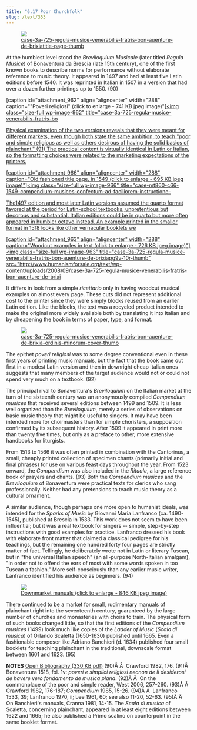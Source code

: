 ```yaml
---
title: "6.17 Poor Churchfolk"
slug: /text/353
---
```

<figure class="mkdn-figure">
    <a href="images_full/6.00_Chapter_Six/Case-3A-725,-Regula-musice-venerabilis-Fratris-Bon-Auenture-de-Brixia...title-page.jpg" class="mkdn-image-link">
    <img class="mkdn-image" src="images_full/6.00_Chapter_Six/Case-3A-725,-Regula-musice-venerabilis-Fratris-Bon-Auenture-de-Brixia...title-page.jpg" />
    <figcaption class="mkdn-figcaption">case-3a-725-regula-musice-venerabilis-fratris-bon-auenture-de-brixiatitle-page-thumb</figcaption>
    </a>
</figure>

At the humblest level stood the <em>Breviloquium Musicale</em> (later titled <em>Regula Musice</em>) of Bonaventura da Brescia (late 15th century), one of the first known books to describe norms for performance without elaborate reference to music theory. It appeared in 1497 and had at least five Latin editions before 1540. It was reprinted in Italian in 1507 in a version that had over a dozen further printings up to 1550. (90)

[caption id="attachment_962" align="aligncenter" width="288" caption="&quot;Poveri religiosi&quot; (click to enlarge - 741 KB jpeg image)"]<a rel="pop-up" href="http://www.humanismforsale.org/text/images_full/6.00_Chapter_Six/Case-3A-725,-Regula-musice-venerabilis-Fratris-Bon-Auenture-de-Brixia..pg.2r.jpg"><img class="size-full wp-image-962" title="case-3a-725-regula-musice-venerabilis-fratris-bo

Physical examination of the two versions reveals that they were meant for different markets, even though both state the same ambition, to teach "poor and simple religious as well as others desirous of having the solid basics of plainchant." (91) The practical content is virtually identical in Latin or Italian, so the formatting choices were related to the marketing expectations of the printers.

[caption id="attachment_966" align="aligncenter" width="288" caption="Old fashioned title page, in 1549 (click to enlarge - 695 KB jpeg image)"]<a rel="pop-up" href="http://www.humanismforsale.org/text/images_full/6.00_Chapter_Six/Case-MT860-.C66-1549,-Compendium-musices-confectum-ad-faciliorem-instructione,-title-page.jpg"><img class="size-full wp-image-966" title="case-mt860-c66-1549-compendium-musices-confectum-ad-faciliorem-instructione-

The1497 edition and most later Latin versions assumed the quarto format favored at the period for Latin-school textbooks, unpretentious but decorous and substantial. Italian editions could be in quarto but more often appeared in humbler octavo instead. An example printed in the smaller format in 1518 looks like other vernacular booklets we 

[caption id="attachment_963" align="aligncenter" width="288" caption="Woodcut examples in text (click to enlarge - 726 KB jpeg image)"]<a rel="pop-up" href="http://www.humanismforsale.org/text/images_full/6.00_Chapter_Six/Case-3A-725,-Regula-musice-venerabilis-Fratris-Bon-Auenture-de-Brixia..pg.9v-10r.jpg"><img class="size-full wp-image-963" title="case-3a-725-regula-musice-venerabilis-fratris-bon-auenture-de-brixiapg9v-10r-thumb" src="http://www.humanismforsale.org/text/wp-content/uploads/2008/09/case-3a-725-regula-musice-venerabilis-fratris-bon-auenture-de-brixi

It differs in look from a simple <em>ricettario</em> only in having woodcut musical examples on almost every page. These cuts did not represent additional cost to the printer since they were simply blocks reused from an earlier Latin edition. Like the blocks, the text was a recycled product intended to make the original more widely available both by translating it into Italian and by cheapening the book in terms of paper, type, and format.

<figure class="mkdn-figure">
    <a href="images_full/6.00_Chapter_Six/Case-3A-725,--Regula-musice-venerabilis-Fratris-Bon-Auenture-de-Brixia-Ordinis-Minorum-cover.jpg" class="mkdn-image-link">
    <img class="mkdn-image" src="images_full/6.00_Chapter_Six/Case-3A-725,--Regula-musice-venerabilis-Fratris-Bon-Auenture-de-Brixia-Ordinis-Minorum-cover.jpg" />
    <figcaption class="mkdn-figcaption">case-3a-725-regula-musice-venerabilis-fratris-bon-auenture-de-brixia-ordinis-minorum-cover-thumb</figcaption>
    </a>
</figure>

The epithet <em>poveri religiosi</em> was to some degree conventional even in these first years of printing music manuals, but the fact that the book came out first in a modest Latin version and then in downright cheap Italian ones suggests that many members of the target audience would not or could not spend very much on a textbook. (92)

The principal rival to Bonaventura's <em>Breviloquium</em> on the Italian market at the turn of the sixteenth century was an anonymously compiled <em>Compendium musices</em> that received several editions between 1499 and 1509. It is less well organized than the <em>Breviloquium</em>, merely a series of observations on basic music theory that might be useful to singers. It may have been intended more for choirmasters than for simple choristers, a supposition confirmed by its subsequent history. After 1509 it appeared in print more than twenty five times, but only as a preface to other, more extensive handbooks for liturgists.

From 1513 to 1566 it was often printed in combination with the Cantorinus, a small, cheaply printed collection of specimen chants (primarily initial and final phrases) for use on various feast days throughout the year. From 1523 onward, the <em>Compendium</em> was also included in the <em>Rituale</em>, a large reference book of prayers and chants. (93) Both the <em>Compendium musices</em> and the <em>Breviloquium</em> of Bonaventura were practical texts for clerics who sang professionally. Neither had any pretensions to teach music theory as a cultural ornament.

A similar audience, though perhaps one more open to humanist ideals, was intended for the <em>Sparks of Music</em> by Giovanni Maria Lanfranco (ca. 1490-1545), published at Brescia in 1533. This work does not seem to have been influential; but it was a real textbook for singers -- simple, step-by-step instructions with good examples for practice. Lanfranco dressed his book with elaborate front matter that claimed a classical pedigree for his teachings, but the remaining one hundred forty four pages are strictly matter of fact. Tellingly, he deliberately wrote not in Latin or literary Tuscan, but in "the universal Italian speech" (an all-purpose North-Italian amalgam), "in order not to offend the ears of most with some words spoken in too Tuscan a fashion." More self-consciously than any earlier music writer, Lanfranco identified his audience as beginners. (94)
<p style="text-align: center;"></p>


<figure class="mkdn-figure">
    <a href="images_full/6.00_Chapter_Six/Case-4A-1022,-Scala-di-mvsica-title-p30-combined.jpg" class="mkdn-image-link">
    <img class="mkdn-image" src="images_full/6.00_Chapter_Six/Case-4A-1022,-Scala-di-mvsica-title-p30-combined.jpg" />
    <figcaption class="mkdn-figcaption">Downmarket manuals (click to enlarge - 846 KB jpeg image)</figcaption>
    </a>
</figure>

There continued to be a market for small, rudimentary manuals of plainchant right into the seventeenth century, guaranteed by the large number of churches and monasteries with choirs to train. The physical form of such books changed little, so that the first editions of the <em>Compendium musices</em> (1499) look much like copies of the <em>Ladder of Music</em> (<em>Scala di musica</em>) of Orlando Scaletta (1650-1630) published until 1665. Even a fashionable composer like Adriano Banchieri (d. 1634) published four small booklets for teaching plainchant in the traditional, downscale format between 1601 and 1623. (95)

<strong>NOTES</strong>
<a href="http://www.humanismforsale.org/bibliography.pdf" target="new">Open Bibliography (330 KB pdf)</a>
(90)Â Â  Crawford 1982, 176.
(91)Â  Bonaventura 1518, fol. 1v: <em>poveri e simplici religiosi necnon de li desiderosi de havere vero fondamento de musica plana</em>.
(92)Â Â  On the commonplace of the poor and simple reader, West 2006, 257-260.
(93)Â Â  Crawford 1982, 176-187; <em>Compendium</em> 1985, 15-26.
(94)Â Â  Lanfranco 1533, 39; Lanfranco 1970, ii; Lee 1961, 60; see also 11-20, 52-63.
(95)Â Â  On Banchieri's manuals, Cranna 1981, 14-15. The <em>Scala di musica</em> of Scaletta, concerning plainchant, appeared in at least eight editions between 1622 and 1665; he also published a Primo scalino on counterpoint in the same booklet format.
